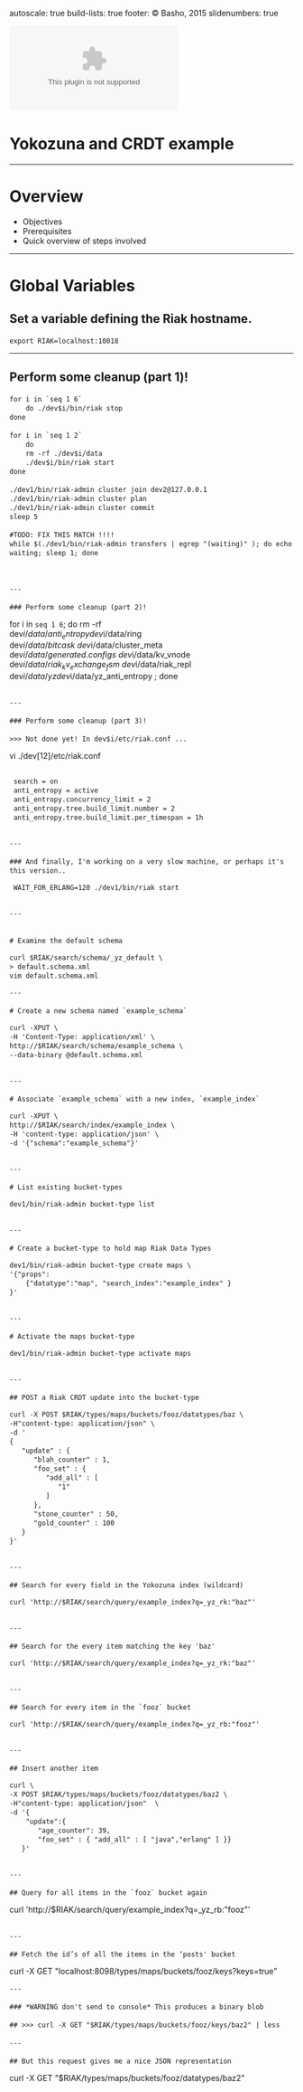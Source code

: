 autoscale: true
build-lists: true
footer: © Basho, 2015
slidenumbers: true

![inline](design-assets/Riak-Product-Logos/eps/riak-logo-color.eps)

# Yokozuna and CRDT example

---

# Overview 

* Objectives 
* Prerequisites
* Quick overview of steps involved

---


# Global Variables

## Set a variable defining the Riak hostname.

```
export RIAK=localhost:10018
```

---


## Perform some cleanup (part 1)!

```
for i in `seq 1 6`
    do ./dev$i/bin/riak stop 
done

for i in `seq 1 2`
    do 
    rm -rf ./dev$i/data
    ./dev$i/bin/riak start
done

./dev1/bin/riak-admin cluster join dev2@127.0.0.1
./dev1/bin/riak-admin cluster plan
./dev1/bin/riak-admin cluster commit
sleep 5

#TODO: FIX THIS MATCH !!!!
while $(./dev1/bin/riak-admin transfers | egrep "(waiting)" ); do echo waiting; sleep 1; done 



---

### Perform some cleanup (part 2)!

```
for i in `seq 1 6`; 
    do rm -rf \
    dev$i/data/anti_entropy dev$i/data/ring dev$i/data/bitcask \
    dev$i/data/cluster_meta dev$i/data/generated.configs \
    dev$i/data/kv_vnode dev$i/data/riak_kv_exchange_fsm \
    dev$i/data/riak_repl dev$i/data/yz dev$i/data/yz_anti_entropy ;
done
```

---

### Perform some cleanup (part 3)!

>>> Not done yet! In dev$i/etc/riak.conf ...

```
vi ./dev[12]/etc/riak.conf
```

```  
     search = on
     anti_entropy = active
     anti_entropy.concurrency_limit = 2
     anti_entropy.tree.build_limit.number = 2
     anti_entropy.tree.build_limit.per_timespan = 1h
```

---

### And finally, I'm working on a very slow machine, or perhaps it's this version..

```
     WAIT_FOR_ERLANG=120 ./dev1/bin/riak start
```

---


# Examine the default schema  

```
    curl $RIAK/search/schema/_yz_default \
    > default.schema.xml
    vim default.schema.xml
```
---

# Create a new schema named `example_schema`

```
    curl -XPUT \
    -H 'Content-Type: application/xml' \
    http://$RIAK/search/schema/example_schema \
    --data-binary @default.schema.xml
```

---

# Associate `example_schema` with a new index, `example_index`

```
    curl -XPUT \
    http://$RIAK/search/index/example_index \
    -H 'content-type: application/json' \
    -d '{"schema":"example_schema"}'
```

---

# List existing bucket-types 

```
    dev1/bin/riak-admin bucket-type list
```

---

# Create a bucket-type to hold map Riak Data Types

```
    dev1/bin/riak-admin bucket-type create maps \
    '{"props":
        {"datatype":"map", "search_index":"example_index" }
    }'
```

---

# Activate the maps bucket-type

```
    dev1/bin/riak-admin bucket-type activate maps
```

---

## POST a Riak CRDT update into the bucket-type

```
    curl -X POST $RIAK/types/maps/buckets/fooz/datatypes/baz \
    -H"content-type: application/json" \
    -d '
    {
       "update" : {
          "blah_counter" : 1,
          "foo_set" : {
             "add_all" : [
                "1"
             ]
          },
          "stone_counter" : 50,
          "gold_counter" : 100
       }
    }'
```

---

## Search for every field in the Yokozuna index (wildcard)

```
    curl 'http://$RIAK/search/query/example_index?q=_yz_rk:"baz"'
```

---

## Search for the every item matching the key 'baz' 

```
    curl 'http://$RIAK/search/query/example_index?q=_yz_rk:"baz"'
```

---

## Search for every item in the `fooz` bucket

```
    curl 'http://$RIAK/search/query/example_index?q=_yz_rb:"fooz"'
```

---

## Insert another item

```
    curl \
    -X POST $RIAK/types/maps/buckets/fooz/datatypes/baz2 \
    -H"content-type: application/json"  \
    -d '{
        "update":{
           "age_counter": 39, 
           "foo_set" : { "add_all" : [ "java","erlang" ] }}
       }'
```

---

## Query for all items in the `fooz` bucket again

```
curl 'http://$RIAK/search/query/example_index?q=_yz_rb:"fooz"'
```

---

## Fetch the id’s of all the items in the ‘posts' bucket

```
curl -X GET "localhost:8098/types/maps/buckets/fooz/keys?keys=true”
```
---

### *WARNING don't send to console* This produces a binary blob

## >>> curl -X GET "$RIAK/types/maps/buckets/fooz/keys/baz2" | less

---

## But this request gives me a nice JSON representation

```
curl -X GET "$RIAK/types/maps/buckets/fooz/datatypes/baz2”
```
